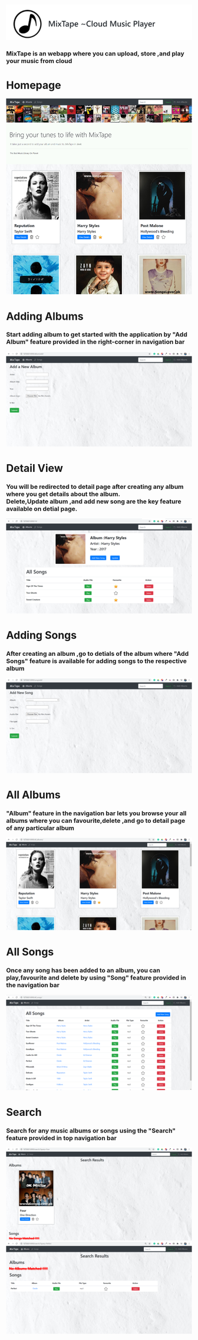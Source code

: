 <div float="left">
	<img src="screenshot/logo1.png"> 
	<h3>MixTape is an webapp where you can upload, store ,and play your music from cloud</h3>
</div>
<div>
	<h1>Homepage</h1>
	<img src="screenshot/homepage.png">
</div>

<div>
	<h1>Adding Albums </h1>
	<h3>Start adding album to get started with the application by "Add Album" feature provided in the right-corner in navigation bar </h3>
	<img src="screenshot/addalbum.png">
</div>

<div>
	<h1>Detail View</h1>
	<h3>You will be redirected to detail page after creating any album where you get details about the album.<br>Delete,Update album ,and add new song are the key feature available on detial page.</h3>
	<img src="screenshot/details.png">
</div>

<div>
	<h1>Adding Songs </h1>
	<h3>After creating an album ,go to detials of the album where "Add Songs" feature is available for adding songs to the respective album </h3>
	<img src="screenshot/addsong.png">
</div>

<div>
	<h1>All Albums</h1>
	<h3>"Album" feature in the navigation bar lets you browse your all albums where you can favourite,delete ,and go to detail page of any particular album</h3> 
	<img src="screenshot/allalbum.png">
</div>

<div>
	<h1>All Songs</h1>
	<h3>Once any song has been added to an album, you can play,favourite and delete by using "Song" feature provided in the navigation bar</h3>
	<img src="screenshot/allsongs.png">
</div>

<div>
	<h1>Search </h1>
	<h3>Search for any music albums or songs using the "Search" feature provided in top navigation bar</h3>
	<img src="screenshot/albumsearch.png">
	<img src="screenshot/searchsong.png">
</div>





